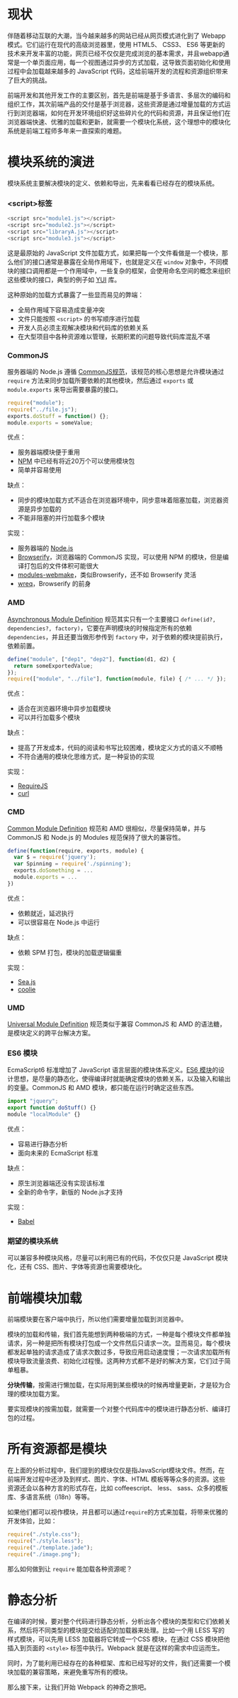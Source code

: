# 现状

伴随着移动互联的大潮，当今越来越多的网站已经从网页模式进化到了 Webapp 模式。它们运行在现代的高级浏览器里，使用 HTML5、 CSS3、 ES6 等更新的技术来开发丰富的功能，网页已经不仅仅是完成浏览的基本需求，并且webapp通常是一个单页面应用，每一个视图通过异步的方式加载，这导致页面初始化和使用过程中会加载越来越多的 JavaScript 代码，这给前端开发的流程和资源组织带来了巨大的挑战。

前端开发和其他开发工作的主要区别，首先是前端是基于多语言、多层次的编码和组织工作，其次前端产品的交付是基于浏览器，这些资源是通过增量加载的方式运行到浏览器端，如何在开发环境组织好这些碎片化的代码和资源，并且保证他们在浏览器端快速、优雅的加载和更新，就需要一个模块化系统，这个理想中的模块化系统是前端工程师多年来一直探索的难题。

# 模块系统的演进

模块系统主要解决模块的定义、依赖和导出，先来看看已经存在的模块系统。

### &lt;script>标签

```js
<script src="module1.js"></script>
<script src="module2.js"></script>
<script src="libraryA.js"></script>
<script src="module3.js"></script>
```

这是最原始的 JavaScript 文件加载方式，如果把每一个文件看做是一个模块，那么他们的接口通常是暴露在全局作用域下，也就是定义在 `window` 对象中，不同模块的接口调用都是一个作用域中，一些复杂的框架，会使用命名空间的概念来组织这些模块的接口，典型的例子如 [YUI](http://yuilibrary.com) 库。

这种原始的加载方式暴露了一些显而易见的弊端：

-  全局作用域下容易造成变量冲突
-  文件只能按照 `<script>` 的书写顺序进行加载
-  开发人员必须主观解决模块和代码库的依赖关系
-  在大型项目中各种资源难以管理，长期积累的问题导致代码库混乱不堪

### CommonJS

服务器端的 Node.js 遵循 [CommonJS规范](http://wiki.commonjs.org/wiki/CommonJS)，该规范的核心思想是允许模块通过 `require` 方法来同步加载所要依赖的其他模块，然后通过 `exports` 或 `module.exports` 来导出需要暴露的接口。

```js
require("module");
require("../file.js");
exports.doStuff = function() {};
module.exports = someValue;
```

优点：

-  服务器端模块便于重用
-  [NPM](https://www.npmjs.com) 中已经有将近20万个可以使用模块包
-  简单并容易使用

缺点：

-  同步的模块加载方式不适合在浏览器环境中，同步意味着阻塞加载，浏览器资源是异步加载的
-  不能非阻塞的并行加载多个模块

实现：

-  服务器端的 [Node.js](http://www.nodejs.org)
-  [Browserify](http://browserify.org)，浏览器端的 CommonJS 实现，可以使用 NPM 的模块，但是编译打包后的文件体积可能很大
-  [modules-webmake](https://github.com/medikoo/modules-webmake)，类似Browserify，还不如 Browserify 灵活
-  [wreq](https://github.com/substack/wreq)，Browserify 的前身

### AMD

[Asynchronous Module Definition](https://github.com/amdjs/amdjs-api) 规范其实只有一个主要接口 `define(id?, dependencies?, factory)`，它要在声明模块的时候指定所有的依赖 `dependencies`，并且还要当做形参传到 `factory` 中，对于依赖的模块提前执行，依赖前置。

```js
define("module", ["dep1", "dep2"], function(d1, d2) {
  return someExportedValue;
});
require(["module", "../file"], function(module, file) { /* ... */ });
```

优点：

-  适合在浏览器环境中异步加载模块
-  可以并行加载多个模块

缺点：

-  提高了开发成本，代码的阅读和书写比较困难，模块定义方式的语义不顺畅
-  不符合通用的模块化思维方式，是一种妥协的实现

实现：

-  [RequireJS](http://requirejs.org)
-  [curl](https://github.com/cujojs/curl)

### CMD

[Common Module Definition](https://github.com/cmdjs/specification/blob/master/draft/module.md) 规范和 AMD 很相似，尽量保持简单，并与 CommonJS 和 Node.js 的 Modules 规范保持了很大的兼容性。

```js
define(function(require, exports, module) {
  var $ = require('jquery');
  var Spinning = require('./spinning');
  exports.doSomething = ...
  module.exports = ...
})
```

优点：

-  依赖就近，延迟执行
-  可以很容易在 Node.js 中运行

缺点：

-  依赖 SPM 打包，模块的加载逻辑偏重

实现：

-  [Sea.js](http://seajs.org/)
-  [coolie](https://github.com/cloudcome/coolie)

### UMD

[Universal Module Definition](https://github.com/umdjs/umd) 规范类似于兼容 CommonJS 和 AMD 的语法糖，是模块定义的跨平台解决方案。

### ES6 模块

EcmaScript6 标准增加了 JavaScript 语言层面的模块体系定义。[ES6 模块](http://es6.ruanyifeng.com/#docs/module)的设计思想，是尽量的静态化，使得编译时就能确定模块的依赖关系，以及输入和输出的变量。CommonJS 和 AMD 模块，都只能在运行时确定这些东西。

```js
import "jquery";
export function doStuff() {}
module "localModule" {}
```

优点：

-  容易进行静态分析
-  面向未来的 EcmaScript 标准

缺点：

-  原生浏览器端还没有实现该标准
-  全新的命令字，新版的 Node.js才支持

实现：

-  [Babel](https://babeljs.io/)

### 期望的模块系统

可以兼容多种模块风格，尽量可以利用已有的代码，不仅仅只是 JavaScript 模块化，还有 CSS、图片、字体等资源也需要模块化。

# 前端模块加载

前端模块要在客户端中执行，所以他们需要增量加载到浏览器中。

模块的加载和传输，我们首先能想到两种极端的方式，一种是每个模块文件都单独请求，另一种是把所有模块打包成一个文件然后只请求一次。显而易见，每个模块都发起单独的请求造成了请求次数过多，导致应用启动速度慢；一次请求加载所有模块导致流量浪费、初始化过程慢。这两种方式都不是好的解决方案，它们过于简单粗暴。

__分块传输__，按需进行懒加载，在实际用到某些模块的时候再增量更新，才是较为合理的模块加载方案。

要实现模块的按需加载，就需要一个对整个代码库中的模块进行静态分析、编译打包的过程。

# 所有资源都是模块

在上面的分析过程中，我们提到的模块仅仅是指JavaScript模块文件。然而，在前端开发过程中还涉及到样式、图片、字体、HTML 模板等等众多的资源。这些资源还会以各种方言的形式存在，比如 coffeescript、 less、 sass、众多的模板库、多语言系统（i18n）等等。

如果他们都可以视作模块，并且都可以通过`require`的方式来加载，将带来优雅的开发体验，比如：

```js
require("./style.css");
require("./style.less");
require("./template.jade");
require("./image.png");
```

那么如何做到让 `require` 能加载各种资源呢？

# 静态分析

在编译的时候，要对整个代码进行静态分析，分析出各个模块的类型和它们依赖关系，然后将不同类型的模块提交给适配的加载器来处理。比如一个用 LESS 写的样式模块，可以先用 LESS 加载器将它转成一个CSS 模块，在通过 CSS 模块把他插入到页面的 `<style>` 标签中执行。Webpack 就是在这样的需求中应运而生。

同时，为了能利用已经存在的各种框架、库和已经写好的文件，我们还需要一个模块加载的兼容策略，来避免重写所有的模块。

那么接下来，让我们开始 Webpack 的神奇之旅吧。




